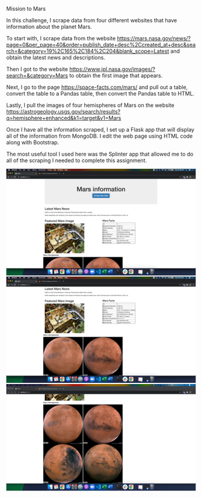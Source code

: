 Mission to Mars

In this challenge, I scrape data from four different websites that have information about the planet Mars.

To start with, I scrape data from the website https://mars.nasa.gov/news/?page=0&per_page=40&order=publish_date+desc%2Ccreated_at+desc&search=&category=19%2C165%2C184%2C204&blank_scope=Latest and obtain the latest news and descriptions.

Then I got to the website https://www.jpl.nasa.gov/images/?search=&category=Mars to obtain the first image that appears.

Next, I go to the page https://space-facts.com/mars/ and pull out a table, convert the table to a Pandas table, then convert the Pandas table to HTML.

Lastly, I pull the images of four hemispheres of Mars on the website https://astrogeology.usgs.gov/search/results?q=hemisphere+enhanced&k1=target&v1=Mars 

Once I have all the information scraped, I set up a Flask app that will display all of the information from MongoDB. I edit the web page using HTML code along with Bootstrap.

The most useful tool I used here was the Splinter app that allowed me to do all of the scraping I needed to complete this assignment.

![](screenshots/Screenshot_1.png)
![](screenshots/Screenshot_2.png)
![](screenshots/Screenshot_3.png)
